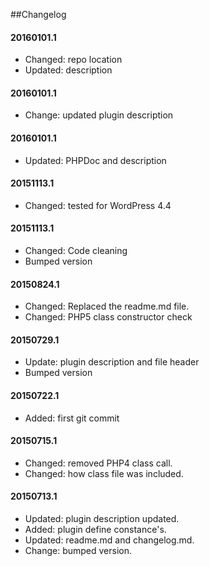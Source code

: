 ##Changelog

#### 20160101.1
* Changed: repo location
* Updated: description

#### 20160101.1
* Change: updated plugin description

#### 20160101.1
* Updated: PHPDoc and description

#### 20151113.1
* Changed: tested for WordPress 4.4

#### 20151113.1
* Changed: Code cleaning
* Bumped version

#### 20150824.1
* Changed: Replaced the readme.md file.
* Changed: PHP5 class constructor check

#### 20150729.1
* Update: plugin description and file header
* Bumped version

#### 20150722.1
* Added: first git commit

#### 20150715.1
 * Changed: removed PHP4 class call.
 * Changed: how class file was included.

#### 20150713.1
 * Updated: plugin description updated.
 * Added: plugin define constance's. 
 * Updated: readme.md and changelog.md.
 * Change: bumped version.
 